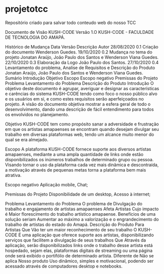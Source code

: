 # projetotcc
Repositório criado para salvar todo conteudo web do nosso TCC

Documento de Visão KUSH-CODE Versão 1.O
KUSH-CODE - FACULDADE DE TECNOLOGIA DO AMAPÁ.

Histórico de Mudança
Data	Versão	Descrição	Autor
28/08/2020	0.1	Criação do documento	Wenderson Guedes.
19/10/2020	0.2	Mudança no tema do projeto	Jonatan Araújo, João Paulo dos Santos e Wenderson Viana Guedes.
22/10/2020	0.3	Elaboração da Logo	João Paulo dos Santos.
27/10/2020	0.4	Levantamento do problema, Analise de Requisitos e Descrição do Produto	Jonatan Araújo, João Paulo dos Santos e Wenderson Viana Guedes.
Sumário
Introdução
Objetivo
Escopo
Escopo negativo
Premissas do Projeto
Problema
Levantamento do Problema
Descrição do Produto
Introdução
O objetivo deste documento é agrupar, averiguar e designar as características e carências do sistema KUSH-CODE tendo como foco o nosso público alvo e os usuários em si, e como estes requisitos serão aperfeiçoados no projeto. A visão do documento objetiva mostrar a esfera geral de todo o desenvolvimento, dando uma descrição de fácil entendimento para todos os envolvidos no planejamento.

Objetivo
KUSH-CODE tem como propósito sanar a adversidade e frustração em que os artistas amapaenses se encontram quando desejam divulgar seu trabalho em diversas plataformas web, tendo um alcance muito menor do qual se era almejado.

Escopo
A plataforma KUSH-CODE fornece suporte aos diversos artistas amapaenses, mediante a uma ampla quantidade de links onde estão disponibilizados os inúmeros trabalhos de determinado grupo ou pessoa. Visando tornar o uso da plataforma cada vez mais dinâmica e descontraída, a motivação através de pequenas metas torna a plataforma bem mais atrativa.

Escopo negativo
Aplicação mobile, Chat;

Premissas do Projeto
Disponibilidade de um desktop, Acesso à internet;

Problema
Levantamento do Problema
O problema de	Divulgação do trabalho e engajamento de artistas amapaenses
Afeta	Artistas
Cujo impacto é	Maior florescimento do trabalho artístico amapaense.
Benefícios de uma solução seriam	Aumentar ao máximo a valorização e o engrandecimento do trabalho de artistas do estado do Amapá.
Descrição do Produto
Para	Artistas
Que	Vão ter um maior reconhecimento de seu trabalho
O KUSH-CODE	É uma aplicação que oferece suporte aos artistas, disponibilizando serviços que facilitem a divulgação de seus trabalhos
Que	Através da aplicação, serão disponibilizados links onde o trabalho desse artista está hospedado, sejam elas, plataformas digitais de streaming ou uma página onde será exibido o portifólio de determinado artista.
Diferente de	Não se aplica
Nosso produto	Uso dinâmico, simples e motivacional, podendo ser acessado através de computadores desktop e notebooks.
